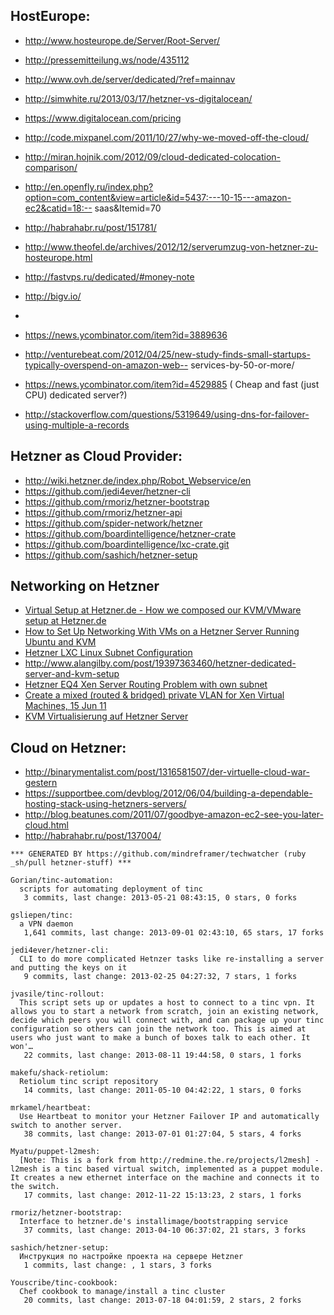 

## HostEurope:
  - http://www.hosteurope.de/Server/Root-Server/
  - http://pressemitteilung.ws/node/435112



  - http://www.ovh.de/server/dedicated/?ref=mainnav
  - http://simwhite.ru/2013/03/17/hetzner-vs-digitalocean/
  - https://www.digitalocean.com/pricing
  - http://code.mixpanel.com/2011/10/27/why-we-moved-off-the-cloud/
  - http://miran.hojnik.com/2012/09/cloud-dedicated-colocation-comparison/
  - http://en.openfly.ru/index.php?option=com_content&view=article&id=5437:---10-15---amazon-ec2&catid=18:-- saas&Itemid=70
  - http://habrahabr.ru/post/151781/
  - http://www.theofel.de/archives/2012/12/serverumzug-von-hetzner-zu-hosteurope.html
  - http://fastvps.ru/dedicated/#money-note
  - http://bigv.io/
  -
  - https://news.ycombinator.com/item?id=3889636
  - http://venturebeat.com/2012/04/25/new-study-finds-small-startups-typically-overspend-on-amazon-web-- services-by-50-or-more/
  - https://news.ycombinator.com/item?id=4529885 ( Cheap and fast (just CPU) dedicated server?)
  - http://stackoverflow.com/questions/5319649/using-dns-for-failover-using-multiple-a-records




## Hetzner as Cloud Provider:
  - http://wiki.hetzner.de/index.php/Robot_Webservice/en
  - https://github.com/jedi4ever/hetzner-cli
  - https://github.com/rmoriz/hetzner-bootstrap
  - https://github.com/rmoriz/hetzner-api
  - https://github.com/spider-network/hetzner
  - https://github.com/boardintelligence/hetzner-crate
  - https://github.com/boardintelligence/lxc-crate.git
  - https://github.com/sashich/hetzner-setup



## Networking on Hetzner
  - [Virtual Setup at Hetzner.de - How we composed our KVM/VMware setup at Hetzner.de](http://www.compa.nl/hetznervmware/)
  - [How to Set Up Networking With VMs on a Hetzner Server Running Ubuntu and KVM](http://www.lukaszielinski.de/blog/posts/2012/07/03/hetzner-server-vm-network-config/)
  - [Hetzner LXC Linux Subnet Configuration](http://www.jotschi.de/Technik/2012/04/17/hetzner-lxc-linux-subnet-configuration.html)
  - http://www.alangilby.com/post/19397363460/hetzner-dedicated-server-and-kvm-setup
  - [Hetzner EQ4 Xen Server Routing Problem with own subnet](http://www.spamcollect.com/archives/101)
  - [Create a mixed (routed & bridged) private VLAN for Xen Virtual Machines, 15 Jun 11](http://tipstricks.itmatrix.eu/?p=681)
  - [KVM Virtualisierung auf Hetzner Server](http://www.mhampicke.de/artikel/view/2)




## Cloud on Hetzner:
  - http://binarymentalist.com/post/1316581507/der-virtuelle-cloud-war-gestern
  - https://supportbee.com/devblog/2012/06/04/building-a-dependable-hosting-stack-using-hetzners-servers/
  - http://blog.beatunes.com/2011/07/goodbye-amazon-ec2-see-you-later-cloud.html
  - http://habrahabr.ru/post/137004/

<!-- PROJECTS_LIST_START -->
    *** GENERATED BY https://github.com/mindreframer/techwatcher (ruby _sh/pull hetzner-stuff) *** 

    Gorian/tinc-automation:
      scripts for automating deployment of tinc
       3 commits, last change: 2013-05-21 08:43:15, 0 stars, 0 forks

    gsliepen/tinc:
      a VPN daemon
       1,641 commits, last change: 2013-09-01 02:43:10, 65 stars, 17 forks

    jedi4ever/hetzner-cli:
      CLI to do more complicated Hetnzer tasks like re-installing a server and putting the keys on it
       9 commits, last change: 2013-02-25 04:27:32, 7 stars, 1 forks

    jvasile/tinc-rollout:
      This script sets up or updates a host to connect to a tinc vpn. It allows you to start a network from scratch, join an existing network, decide which peers you will connect with, and can package up your tinc configuration so others can join the network too. This is aimed at users who just want to make a bunch of boxes talk to each other. It won'…
       22 commits, last change: 2013-08-11 19:44:58, 0 stars, 1 forks

    makefu/shack-retiolum:
      Retiolum tinc script repository
       14 commits, last change: 2011-05-10 04:42:22, 1 stars, 0 forks

    mrkamel/heartbeat:
      Use Heartbeat to monitor your Hetzner Failover IP and automatically switch to another server.
       38 commits, last change: 2013-07-01 01:27:04, 5 stars, 4 forks

    Myatu/puppet-l2mesh:
      [Note: This is a fork from http://redmine.the.re/projects/l2mesh] - l2mesh is a tinc based virtual switch, implemented as a puppet module. It creates a new ethernet interface on the machine and connects it to the switch.
       17 commits, last change: 2012-11-22 15:13:23, 2 stars, 1 forks

    rmoriz/hetzner-bootstrap:
      Interface to hetzner.de's installimage/bootstrapping service
       37 commits, last change: 2013-04-10 06:37:02, 21 stars, 3 forks

    sashich/hetzner-setup:
      Инструкция по настройке проекта на сервере Hetzner
       1 commits, last change: , 1 stars, 3 forks

    Youscribe/tinc-cookbook:
      Chef cookbook to manage/install a tinc cluster
       20 commits, last change: 2013-07-18 04:01:59, 2 stars, 2 forks
<!-- PROJECTS_LIST_END -->
